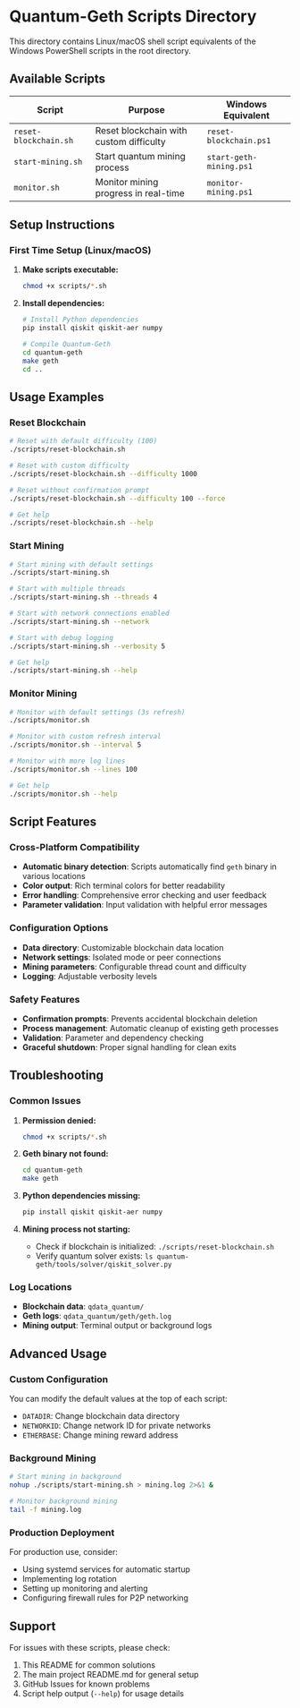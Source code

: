 # Quantum-Geth Scripts Directory

This directory contains Linux/macOS shell script equivalents of the Windows PowerShell scripts in the root directory.

## Available Scripts

| Script | Purpose | Windows Equivalent |
|--------|---------|-------------------|
| `reset-blockchain.sh` | Reset blockchain with custom difficulty | `reset-blockchain.ps1` |
| `start-mining.sh` | Start quantum mining process | `start-geth-mining.ps1` |
| `monitor.sh` | Monitor mining progress in real-time | `monitor-mining.ps1` |

## Setup Instructions

### First Time Setup (Linux/macOS)

1. **Make scripts executable:**
   ```bash
   chmod +x scripts/*.sh
   ```

2. **Install dependencies:**
   ```bash
   # Install Python dependencies
   pip install qiskit qiskit-aer numpy
   
   # Compile Quantum-Geth
   cd quantum-geth
   make geth
   cd ..
   ```

## Usage Examples

### Reset Blockchain
```bash
# Reset with default difficulty (100)
./scripts/reset-blockchain.sh

# Reset with custom difficulty
./scripts/reset-blockchain.sh --difficulty 1000

# Reset without confirmation prompt
./scripts/reset-blockchain.sh --difficulty 100 --force

# Get help
./scripts/reset-blockchain.sh --help
```

### Start Mining
```bash
# Start mining with default settings
./scripts/start-mining.sh

# Start with multiple threads
./scripts/start-mining.sh --threads 4

# Start with network connections enabled
./scripts/start-mining.sh --network

# Start with debug logging
./scripts/start-mining.sh --verbosity 5

# Get help
./scripts/start-mining.sh --help
```

### Monitor Mining
```bash
# Monitor with default settings (3s refresh)
./scripts/monitor.sh

# Monitor with custom refresh interval
./scripts/monitor.sh --interval 5

# Monitor with more log lines
./scripts/monitor.sh --lines 100

# Get help
./scripts/monitor.sh --help
```

## Script Features

### Cross-Platform Compatibility
- **Automatic binary detection**: Scripts automatically find `geth` binary in various locations
- **Color output**: Rich terminal colors for better readability
- **Error handling**: Comprehensive error checking and user feedback
- **Parameter validation**: Input validation with helpful error messages

### Configuration Options
- **Data directory**: Customizable blockchain data location
- **Network settings**: Isolated mode or peer connections
- **Mining parameters**: Configurable thread count and difficulty
- **Logging**: Adjustable verbosity levels

### Safety Features
- **Confirmation prompts**: Prevents accidental blockchain deletion
- **Process management**: Automatic cleanup of existing geth processes
- **Validation**: Parameter and dependency checking
- **Graceful shutdown**: Proper signal handling for clean exits

## Troubleshooting

### Common Issues

1. **Permission denied:**
   ```bash
   chmod +x scripts/*.sh
   ```

2. **Geth binary not found:**
   ```bash
   cd quantum-geth
   make geth
   ```

3. **Python dependencies missing:**
   ```bash
   pip install qiskit qiskit-aer numpy
   ```

4. **Mining process not starting:**
   - Check if blockchain is initialized: `./scripts/reset-blockchain.sh`
   - Verify quantum solver exists: `ls quantum-geth/tools/solver/qiskit_solver.py`

### Log Locations
- **Blockchain data**: `qdata_quantum/`
- **Geth logs**: `qdata_quantum/geth/geth.log`
- **Mining output**: Terminal output or background logs

## Advanced Usage

### Custom Configuration
You can modify the default values at the top of each script:
- `DATADIR`: Change blockchain data directory
- `NETWORKID`: Change network ID for private networks
- `ETHERBASE`: Change mining reward address

### Background Mining
```bash
# Start mining in background
nohup ./scripts/start-mining.sh > mining.log 2>&1 &

# Monitor background mining
tail -f mining.log
```

### Production Deployment
For production use, consider:
- Using systemd services for automatic startup
- Implementing log rotation
- Setting up monitoring and alerting
- Configuring firewall rules for P2P networking

## Support

For issues with these scripts, please check:
1. This README for common solutions
2. The main project README.md for general setup
3. GitHub Issues for known problems
4. Script help output (`--help`) for usage details 